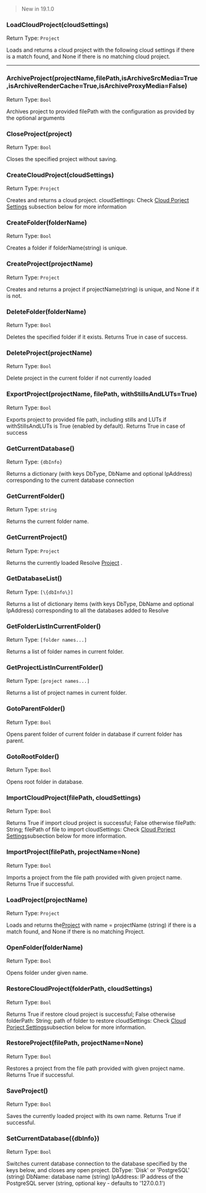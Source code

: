 > New in 19.1.0

###  LoadCloudProject(cloudSettings)
Return Type: `Project`

Loads and returns a cloud project with the following cloud settings if there is a match found, and None if there is no matching cloud project.
 
-----
### ArchiveProject(projectName,filePath,isArchiveSrcMedia=True,isArchiveRenderCache=True,isArchiveProxyMedia=False)
Return Type: `Bool`

Archives project to provided filePath with the configuration as provided by the optional arguments

###  CloseProject(project)                      
Return Type: `Bool`

Closes the specified project without saving.

### CreateCloudProject(cloudSettings)
Return Type: `Project`

Creates and returns a cloud project. 
cloudSettings:  Check [Cloud Porject Settings](../resolve_settings/CloudProjectsSettings.md) subsection below for more information

###  CreateFolder(folderName)                   
Return Type: `Bool`

Creates a folder if folderName(string) is unique.

###  CreateProject(projectName)                 
Return Type: `Project`

Creates and returns a project if projectName(string) is unique, and None if it is not.

###  DeleteFolder(folderName)                   
Return Type: `Bool`

Deletes the specified folder if it exists. Returns True in case of success.

###  DeleteProject(projectName)                 
Return Type: `Bool`

Delete project in the current folder if not currently loaded

###  ExportProject(projectName, filePath, withStillsAndLUTs=True)
Return Type: `Bool`

Exports project to provided file path, including stills and LUTs if withStillsAndLUTs is True (enabled by default). 
Returns True in case of success

###  GetCurrentDatabase()                       
Return Type: `{dbInfo}`

Returns a dictionary (with keys DbType, DbName and optional IpAddress) corresponding to the current database connection

###  GetCurrentFolder()                         
Return Type: `string`

Returns the current folder name.

###  GetCurrentProject()                        
Return Type: `Project`

Returns the currently loaded Resolve [Project](./Project.md) .

###  GetDatabaseList()                          
Return Type: `[\{dbInfo\}]`

Returns a list of dictionary items (with keys DbType, DbName and optional IpAddress) corresponding to all the databases added to Resolve

###  GetFolderListInCurrentFolder()             
Return Type: `[folder names...]`

Returns a list of folder names in current folder.

###  GetProjectListInCurrentFolder()            
Return Type: `[project names...]`

Returns a list of project names in current folder.

###  GotoParentFolder()                         
Return Type: `Bool`

Opens parent folder of current folder in database if current folder has parent.

###  GotoRootFolder()                           
Return Type: `Bool`

Opens root folder in database.

### ImportCloudProject(filePath, cloudSettings)
Return Type: `Bool`

Returns True if import cloud project is successful; False otherwise
filePath:  String; filePath of file to import
cloudSettings:  Check [Cloud Porject Settings](../resolve_settings/CloudProjectsSettings.md)subsection below for more information.

###  ImportProject(filePath, projectName=None)                    
Return Type: `Bool`

Imports a project from the file path provided with given project name. Returns True if successful.

###  LoadProject(projectName)                   
Return Type: `Project`

Loads and returns the[Project](./Project.md)  with name = projectName (string)
if there is a match found, and None if there is no matching Project.

###  OpenFolder(folderName)                     
Return Type: `Bool`

Opens folder under given name.

### RestoreCloudProject(folderPath, cloudSettings)
Return Type: `Bool`

Returns True if restore cloud project is successful; False otherwise
folderPath:  String; path of folder to restore
cloudSettings:  Check [Cloud Porject Settings](../resolve_settings/CloudProjectsSettings.md)subsection below for more information.

###  RestoreProject(filePath, projectName=None)                   
Return Type: `Bool`

Restores a project from the file path provided with given project name. Returns True if successful.

###  SaveProject()                              
Return Type: `Bool`

Saves the currently loaded project with its own name. Returns True if successful.

###  SetCurrentDatabase(\{dbInfo\})               
Return Type: `Bool`

Switches current database connection to the database specified by the keys below, and closes any open project.
DbType:  'Disk' or 'PostgreSQL' (string)
DbName:  database name (string)
IpAddress:  IP address of the PostgreSQL server (string, optional key - defaults to '127.0.0.1')

